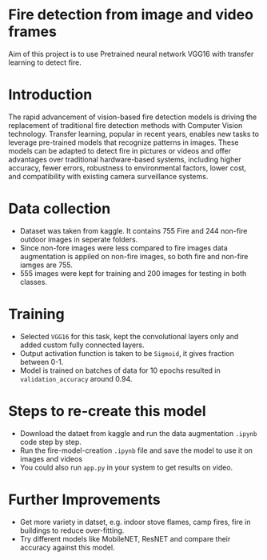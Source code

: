 # Fire detection from image and video frames
Aim of this project is to use Pretrained neural network VGG16 with transfer learning to detect fire.

# Introduction
The rapid advancement of vision-based fire detection models is driving the replacement of traditional fire detection methods with Computer Vision technology. Transfer learning, popular in recent years, enables new tasks to leverage pre-trained models that recognize patterns in images. These models can be adapted to detect fire in pictures or videos and offer advantages over traditional hardware-based systems, including higher accuracy, fewer errors, robustness to environmental factors, lower cost, and compatibility with existing camera surveillance systems.

# Data collection
- Dataset was taken from kaggle. It contains 755 Fire and 244 non-fire outdoor images in seperate folders.
- Since non-fore images were less compared to fire images data augmentation is appiled on non-fire images, so both fire and non-fire iamges are 755.
- 555 images were kept for training and 200 images for testing in both classes.

# Training
- Selected `VGG16` for this task, kept the convolutional layers only and added custom fully connected layers.
- Output activation function is taken to be `Sigmoid`, it gives fraction between 0-1.
- Model is trained on batches of data for 10 epochs resulted in `validation_accuracy` around 0.94.

# Steps to re-create this model
- Download the dataet from kaggle and run the data augmentation `.ipynb` code step by step.
- Run the fire-model-creation `.ipynb` file and save the model to use it on images and videos
- You could also run `app.py` in your system to get results on video.

# Further Improvements
- Get more variety in datset, e.g. indoor stove flames, camp fires, fire in buildings to reduce over-fitting.
- Try different models like MobileNET, ResNET and compare their accuracy against this model.
